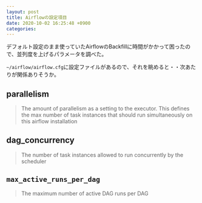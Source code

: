 ```yaml
---
layout: post
title: Airflowの設定項目
date: 2020-10-02 16:25:48 +0900
categories:
---
```


デフォルト設定のまま使っていたAirflowのBackfillに時間がかかって困ったので、並列度を上げるパラメータを調べた。

`~/airflow/airflow.cfg`に設定ファイルがあるので、それを眺めると・・次あたりが関係ありそうか。


## parallelism
> The amount of parallelism as a setting to the executor. This defines
> the max number of task instances that should run simultaneously
> on this airflow installation

## dag_concurrency
> The number of task instances allowed to run concurrently by the scheduler


## `max_active_runs_per_dag`
> The maximum number of active DAG runs per DAG
